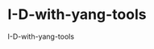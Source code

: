 <!--
SPDX-FileCopyrightText: 2025 IETF
SPDX-License-Identifier: 0BSD
-->

# I-D-with-yang-tools
I-D-with-yang-tools
